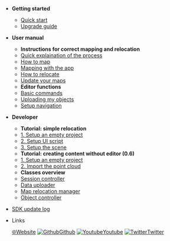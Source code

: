 * __Getting started__  
  * [Quick start](quickstart.md)
  * [Upgrade guide](upgrade_guide.md)

* __User manual__
  * **Instructions for correct mapping and relocation**
  * [Quick explaination of the process](quick_instruction.md)
  * [How to map](mapping_strategy.md)
  * [Mapping with the app](mapping_instructions.md)
  * [How to relocate](how_relocate.md)
  * [Update your maps](update_instructions.md)
  * **Editor functions**
  * [Basic commands](editor_commands.md)
  * [Uploading my objects](my_objects.md) 
  * [Setup navigation](navigation.md)     


  
* __Developer__
  * **Tutorial: simple relocation**
  * [1. Setup an empty project](developer/0_1_empty_project.md)
  * [2. Setup UI script](developer/0_2_ui_script.md)
  * [3. Setup the scene](developer/0_3_setup_calls.md)
  * **Tutorial: creating content without editor (0.6)**
  * [1. Setup an empty project](developer/1_1_setup_project.md)
  * [2. Import the point cloud](developer/1_2_point_cloud_import.md)
  * **Classes overview**
  * [Session controller](developer/comp_session_controller.md)
  * [Data uploader](developer/comp_map_data_uploader.md)
  * [Map relocation manager](developer/comp_map_relocation_manager.md)
  * [Object controller](developer/comp_object_controller.md)

* [SDK update log](update.md)
* Links
  
  [🌐Website](https://neogoma.com)
  [![Github](_img/icons/github.svg)Github](https://github.com/Neogoma/)
  [![Youtube](_img/icons/youtube.svg ':size=16')Youtube](https://youtube.com/channel/UCjU6hMVcedUrssW6CAUJjaA)
  [![Twitter](_img/icons/twitter.svg ':size=16')Twitter](https://twitter.com/NeogomaStardust)
  


